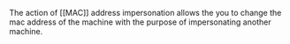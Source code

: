 The action of [[MAC]] address impersonation allows the you to change the mac address of the machine with the purpose of impersonating another machine. 